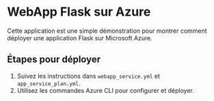 # WebApp Flask sur Azure

Cette application est une simple démonstration pour montrer comment déployer une application Flask sur Microsoft Azure.

## Étapes pour déployer
1. Suivez les instructions dans `webapp_service.yml` et `app_service_plan.yml`.
2. Utilisez les commandes Azure CLI pour configurer et déployer.
